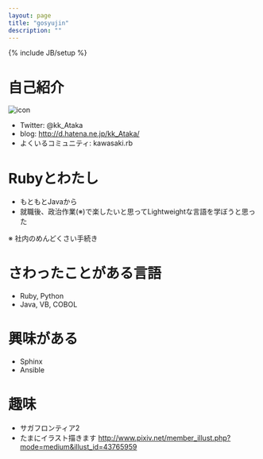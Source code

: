```yaml
---
layout: page
title: "gosyujin"
description: ""
---
```

{% include JB/setup %}

# 自己紹介

![icon](https://avatars0.githubusercontent.com/u/588166?s=120)

- Twitter: @kk_Ataka
- blog: http://d.hatena.ne.jp/kk_Ataka/
- よくいるコミュニティ: kawasaki.rb

# Rubyとわたし
- もともとJavaから
- 就職後、政治作業(※)で楽したいと思ってLightweightな言語を学ぼうと思った

※ 社内のめんどくさい手続き

# さわったことがある言語
- Ruby, Python
- Java, VB, COBOL

# 興味がある
- Sphinx
- Ansible

# 趣味
- サガフロンティア2
- たまにイラスト描きます http://www.pixiv.net/member_illust.php?mode=medium&illust_id=43765959
